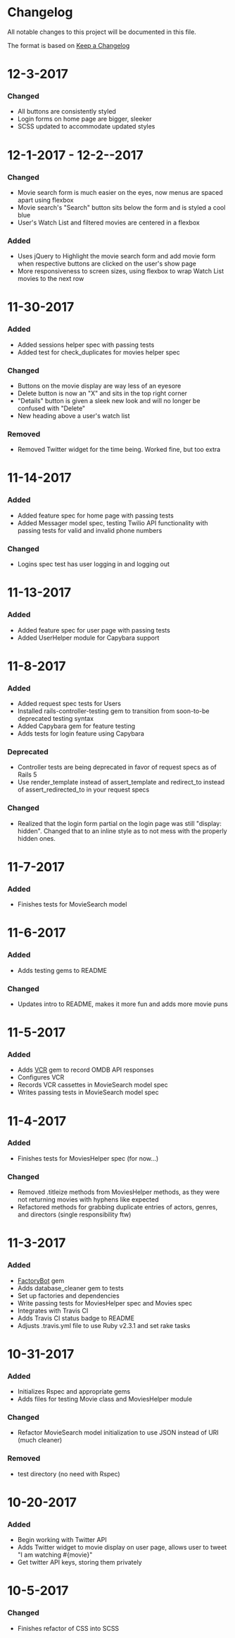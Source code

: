 # Changelog
All notable changes to this project will be documented in this file.

The format is based on [Keep a Changelog](http://keepachangelog.com/en/1.0.0/)

# 12-3-2017
### Changed
- All buttons are consistently styled
- Login forms on home page are bigger, sleeker
- SCSS updated to accommodate updated styles

# 12-1-2017 - 12-2--2017
### Changed
- Movie search form is much easier on the eyes, now menus are spaced apart using flexbox
- Movie search's "Search" button sits below the form and is styled a cool blue
- User's Watch List and filtered movies are centered in a flexbox
### Added
- Uses jQuery to Highlight the movie search form and add movie form when respective buttons are clicked on the user's show page
- More responsiveness to screen sizes, using flexbox to wrap Watch List movies to the next row

# 11-30-2017
### Added
- Added sessions helper spec with passing tests
- Added test for check_duplicates for movies helper spec
### Changed
- Buttons on the movie display are way less of an eyesore
- Delete button is now an "X" and sits in the top right corner
- "Details" button is given a sleek new look and will no longer be confused with "Delete"
- New heading above a user's watch list
### Removed
- Removed Twitter widget for the time being. Worked fine, but too extra

# 11-14-2017
### Added
- Added feature spec for home page with passing tests
- Added Messager model spec, testing Twilio API functionality with passing tests for valid and invalid phone numbers
### Changed
- Logins spec test has user logging in and logging out

# 11-13-2017
### Added
- Added feature spec for user page with passing tests
- Added UserHelper module for Capybara support

# 11-8-2017
### Added
- Added request spec tests for Users
- Installed rails-controller-testing gem to transition from soon-to-be deprecated testing syntax
- Added Capybara gem for feature testing
- Adds tests for login feature using Capybara
### Deprecated
- Controller tests are being deprecated in favor of request specs as of Rails 5
- Use render_template instead of assert_template and redirect_to instead of assert_redirected_to in your request specs
### Changed
- Realized that the login form partial on the login page was still "display: hidden". Changed that to an inline style as to not mess with the properly hidden ones.

# 11-7-2017
### Added
- Finishes tests for MovieSearch model

# 11-6-2017
### Added
- Adds testing gems to README
### Changed
- Updates intro to README, makes it more fun and adds more movie puns

# 11-5-2017
### Added
- Adds [VCR](https://github.com/vcr/vcr) gem to record OMDB API responses
- Configures VCR
- Records VCR cassettes in MovieSearch model spec
- Writes passing tests in MovieSearch model spec

# 11-4-2017
### Added
- Finishes tests for MoviesHelper spec (for now...)
### Changed
- Removed .titleize methods from MoviesHelper methods, as they were not returning movies with hyphens like expected
- Refactored methods for grabbing duplicate entries of actors, genres, and directors (single responsibility ftw)

# 11-3-2017
### Added
- [FactoryBot](https://github.com/thoughtbot/factory_bot) gem
- Adds database_cleaner gem to tests
- Set up factories and dependencies
- Write passing tests for MoviesHelper spec and Movies spec
- Integrates with Travis CI
- Adds Travis CI status badge to README
- Adjusts .travis.yml file to use Ruby v2.3.1 and set rake tasks

# 10-31-2017
### Added
- Initializes Rspec and appropriate gems
- Adds files for testing Movie class and MoviesHelper module
### Changed
- Refactor MovieSearch model initialization to use JSON instead of URI (much cleaner)
### Removed
- test directory (no need with Rspec)

# 10-20-2017
### Added
- Begin working with Twitter API
- Adds Twitter widget to movie display on user page, allows user to tweet "I am watching #{movie}"
- Get twitter API keys, storing them privately

# 10-5-2017
### Changed
- Finishes refactor of CSS into SCSS
